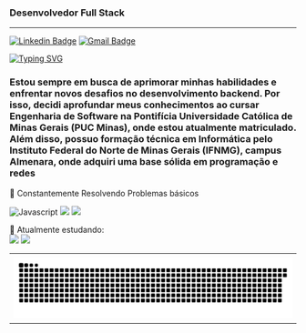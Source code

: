 ### Desenvolvedor Full Stack
---

[![Linkedin Badge](https://img.shields.io/badge/-Marcos_Antunes-151515?style=flat-square&logo=Linkedin&logoColor=white&link=https://https://www.linkedin.com/in/marcos-antunes-7190572ba/)](https://www.linkedin.com/in/marcos-antunes-7190572ba/) 
[![Gmail Badge](https://img.shields.io/badge/-Marcos_Antune5_-151515?style=flat-square&logo=Instagram&logoColor=white&link=https://www.instagram.com/marcos_antune5/)](https://www.instagram.com/marcos_antune5/)

[![Typing SVG](https://readme-typing-svg.herokuapp.com?font=Fira+Code&weight=100&size=25&pause=1000&color=F7F7F7&vCenter=true&random=false&width=435&lines=Marcos+Antunes)](https://git.io/typing-svg)

### Estou sempre em busca de aprimorar minhas habilidades e enfrentar novos desafios no desenvolvimento backend. Por isso, decidi aprofundar meus conhecimentos ao cursar Engenharia de Software na Pontifícia Universidade Católica de Minas Gerais (PUC Minas), onde estou atualmente matriculado. Além disso, possuo formação técnica em Informática pelo Instituto Federal do Norte de Minas Gerais (IFNMG), campus Almenara, onde adquiri uma base sólida em programação e redes

🔹 Constantemente Resolvendo Problemas básicos


![Javascript](https://img.shields.io/badge/javascript-black.svg?style=for-the-badge&logo=javascript&logoColor=white)
<img src="https://img.shields.io/badge/html5-black.svg?style=for-the-badge&logo=html5&logoColor=white" />
<img src="https://img.shields.io/badge/css3-black.svg?style=for-the-badge&logo=css3&logoColor=white" />

🔹 Atualmente estudando:
<br>
<img src="https://img.shields.io/badge/java-black.svg?style=for-the-badge&logo=openjdk&logoColor=white" />
<img src="https://img.shields.io/badge/mysql-black.svg?style=for-the-badge&logo=mysql&logoColor=white" />


<table >
<tr>
 <td align="center " ></td>
</tr>
<tr>
 <td align="center"><a href="https://github.com/marketplace/actions/generate-snake-game-from-github-contribution-grid" target="_blank"><img align="center" alt="github-user-contribution" src="https://raw.githubusercontent.com/AntunesMarcos/AntunesMarcos/main/img/github-user-contribution.svg?theme=dark" /></a></td>
</tr>
<tr>
 <td align="center"></td>
</tr> 
</table>


